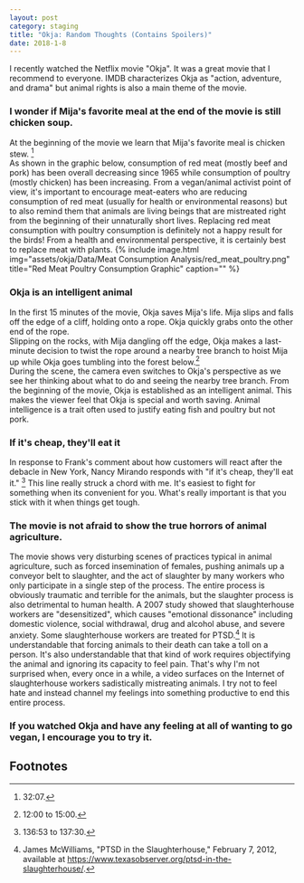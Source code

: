 ```yaml
---
layout: post
category: staging
title: "Okja: Random Thoughts (Contains Spoilers)"
date: 2018-1-8
---
```


I recently watched the Netflix movie "Okja".  It was a great movie that I recommend to everyone.  IMDB characterizes Okja as "action, adventure, and drama" but animal rights is also a main theme of the movie.

### I wonder if Mija's favorite meal at the end of the movie is still chicken soup.
At the beginning of the movie we learn that Mija's favorite meal is chicken stew. [^1]  
As shown in the graphic below, consumption of red meat (mostly beef and pork) has been overall decreasing since 1965 while consumption of poultry (mostly chicken) has been increasing.
From a vegan/animal activist point of view, it's important to encourage meat-eaters who are reducing consumption of red meat (usually for health or environmental reasons) but to also remind them that animals 
are living beings that are mistreated right from the beginning of their unnaturally short lives.  Replacing red meat consumption with poultry consumption is definitely not a happy result for the birds!
From a health and environmental perspective, it is certainly best to replace meat with plants.
{% include image.html
            img="assets/okja/Data/Meat Consumption Analysis/red_meat_poultry.png"
            title="Red Meat Poultry Consumption Graphic"
            caption="" %}

### Okja is an intelligent animal
In the first 15 minutes of the movie, Okja saves Mija's life.  Mija slips and falls off the edge of a cliff, holding onto a rope.  Okja quickly grabs onto the other end of the rope.  
Slipping on the rocks, with Mija dangling off the edge, Okja makes a last-minute decision to twist the rope around a nearby tree branch to hoist Mija up while Okja goes tumbling into the forest below.[^2]  
During the scene, the camera even switches to Okja's perspective as we see her thinking about what to do and seeing the nearby tree branch.  From the beginning of the movie, Okja is established
as an intelligent animal.  This makes the viewer feel that Okja is special and worth saving.  Animal intelligence is a trait often used to justify eating fish and poultry but not pork.

### If it's cheap, they'll eat it
In response to Frank's comment about how customers will react after the debacle in New York, Nancy Mirando responds with "if it's cheap, they'll eat it." [^3]  This line really struck a chord with me.
It's easiest to fight for something when its convenient for you.  What's really important is that you stick with it when things get tough.  

### The movie is not afraid to show the true horrors of animal agriculture.
The movie shows very disturbing scenes of practices typical in animal agriculture, such as forced insemination of females, pushing animals up a conveyor belt to slaughter, and the act of slaughter by many 
workers who only participate in a single step of the process.  The entire process is obviously traumatic and terrible for the animals, but the slaughter process is also detrimental to human health.  A 2007
study showed that slaughterhouse workers are "desensitized", which causes "emotional dissonance" including domestic violence, social withdrawal, drug and alcohol abuse, and severe anxiety.  Some slaughterhouse
workers are treated for PTSD.[^4]  It is understandable that forcing animals to their death can take a toll on a person.  It's also understandable that that kind of work requires objectifying the animal and ignoring
its capacity to feel pain.  That's why I'm not surprised when, every once in a while, a video surfaces on the Internet of slaughterhouse workers sadistically mistreating animals.  I try not to feel hate and 
instead channel my feelings into something productive to end this entire process.

### If you watched Okja and have any feeling at all of wanting to go vegan, I encourage you to try it.

## Footnotes
[^1]: 32:07.
[^2]: 12:00 to 15:00.
[^3]: 136:53 to 137:30.
[^4]: James McWilliams, "PTSD in the Slaughterhouse," February 7, 2012, available at <https://www.texasobserver.org/ptsd-in-the-slaughterhouse/>.